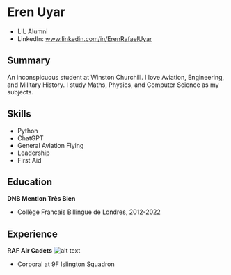 # Eren Uyar
* LIL Alumni
* LinkedIn: www.linkedin.com/in/ErenRafaelUyar
## Summary
An inconspicuous student at Winston Churchill. I love Aviation, Engineering, and Military History. I study Maths, Physics, and Computer Science as my subjects.
## Skills
* Python
* ChatGPT
* General Aviation Flying
* Leadership
* First Aid
## Education
**DNB Mention Très Bien**
* Collège Francais Billingue de Londres, 2012-2022
## Experience
**RAF Air Cadets**
![alt text](![image](https://github.com/Eren-uyar/CV/assets/146925721/d30c0ea1-8568-4794-a917-e853d603b501)
)
* Corporal at 9F Islington Squadron
